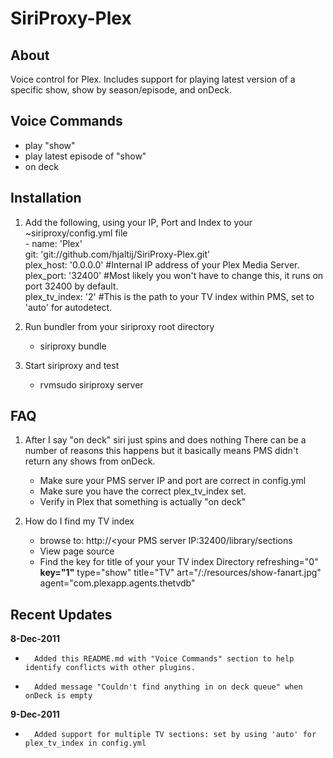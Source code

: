 SiriProxy-Plex
==

About
--

Voice control for Plex.  Includes support for playing latest version of a specific show, show by season/episode, and onDeck.

Voice Commands
--

+ play "show"
+ play latest episode of "show"
+ on deck


Installation
--

1. Add the following, using your IP, Port and Index to your ~siriproxy/config.yml file    
		\- name: 'Plex'    
		   git: 'git://github.com/hjaltij/SiriProxy-Plex.git'    
		   plex_host: '0.0.0.0' #Internal IP address of your Plex Media Server.    
		   plex_port: '32400' #Most likely you won't have to change this, it runs on port 32400 by default.    
		   plex_tv_index: '2' #This is the path to your TV index within PMS, set to 'auto' for autodetect.        

2. Run bundler from your siriproxy root directory
	* siriproxy bundle
3. Start siriproxy and test
	* rvmsudo siriproxy server

FAQ
--

1. After I say "on deck" siri just spins and does nothing
	There can be a number of reasons this happens but it basically means PMS didn't return any shows from onDeck.
	* Make sure your PMS server IP and port are correct in config.yml
	* Make sure you have the correct plex_tv_index set.
	* Verify in Plex that something is actually "on deck" 
	 
2. How do I find my TV index
	* browse to: http://<your PMS server IP:32400/library/sections
	* View page source
	* Find the key for title of your your TV index
		Directory refreshing="0"  **key="1"** type="show" title="TV" art="/:/resources/show-fanart.jpg" agent="com.plexapp.agents.thetvdb"

Recent Updates
--------------
**8-Dec-2011**
+       Added this README.md with "Voice Commands" section to help identify conflicts with other plugins.
+       Added message "Couldn't find anything in on deck queue" when onDeck is empty


**9-Dec-2011**
+       Added support for multiple TV sections: set by using 'auto' for plex_tv_index in config.yml

